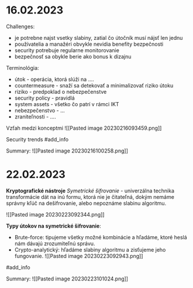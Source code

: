 # 16.02.2023
Challenges:
- je potrebne najst vsetky slabiny, zatial čo útočník musí nájsť len jednu
- používatelia a manažéri obvykle nevidia benefity bezpečnosti
- security potrebuje regularne monitorovanie
- bezpečnosť sa obykle berie ako bonus k dizajnu

Terminológia:
- útok - operácia, ktorá slúži na ....
- countermeasure - snaží sa detekovať a minimalizovať riziko útoku
- riziko - predpoklad o nebezpečenstve
- security policy - pravidlá
- system assets - všetko čo patrí v rámci IKT
- nebezpečenstvo - ...
- zraniteľnosti - ....

Vzťah medzi konceptmi
![[Pasted image 20230216093459.png]]

Security trends
#add_info 

Summary:
![[Pasted image 20230216100258.png]]

# 22.02.2023
**Kryptografické nástroje**
*Symetrické šifrovanie* - univerzálna technika transformácie dát na inú formu, ktorá nie je čitateľná, dokým nemáme správny kľúč na dešifrovanie, alebo nepoznáme slabinu algoritmu.

![[Pasted image 20230223092344.png]]

**Typy útokov na symetrické šifrovanie**:
- Brute-force: tipujeme všetky možné kombinácie a hľadáme, ktoré heslá nám dávajú zrozumiteľnú správu.
- Crypto-analytický: hľadáme slabiny algoritmu a zisťujeme jeho fungovanie.
![[Pasted image 20230223092943.png]]

#add_info 

Summary:
![[Pasted image 20230223101024.png]]